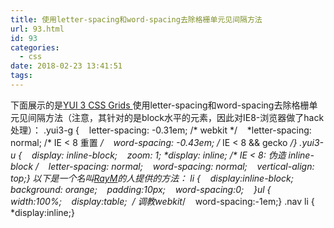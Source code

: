 ```yaml
---
title: 使用letter-spacing和word-spacing去除格栅单元见间隔方法
url: 93.html
id: 93
categories:
  - css
date: 2018-02-23 13:41:51
tags:
---
```


下面展示的是[YUI 3 CSS Grids ](http://yuilibrary.com/yui/docs/cssgrids/)使用letter-spacing和word-spacing去除格栅单元见间隔方法（注意，其针对的是block水平的元素，因此对IE8-浏览器做了hack处理）： .yui3-g {    letter-spacing: -0.31em; /* webkit */    \*letter-spacing: normal; /\* IE < 8 重置 */    word-spacing: -0.43em; /* IE < 8 && gecko */} .yui3-u {    display: inline-block;    zoom: 1; \*display: inline; /\* IE < 8: 伪造 inline-block */    letter-spacing: normal;    word-spacing: normal;    vertical-align: top;} 以下是一个名叫[RayM](http://raym31.home.comcast.net/)的人提供的方法： li {    display:inline-block;    background: orange;    padding:10px;    word-spacing:0;    }ul {    width:100%;    display:table;  /* 调教webkit*/    word-spacing:-1em;} .nav li { *display:inline;}